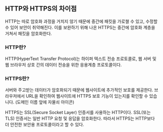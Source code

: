 ## HTTP와 HTTPS의 차이점
HTTP는 따로 암호화 과정을 거치지 않기 때문에 중간에 패킷을 가로챌 수 있고, 수정할 수 있어 보안이 취약해진다.
이를 보완하기 위해 나온 HTTPS는 중간에 암호화 계층을 거쳐서 패킷을 암호화한다.

### HTTP란?
HTTP(HyperText Transfer Protocol)는 하이퍼 텍스트 전송 프로토콜로, 웹 서버 및 웹 브라우저 상호 간의 데이터 전송을 위한 응용계층 프로토콜이다.  

### HTTPS란?
서버와 주고받는 데이터가 암호화되기 때문에 웹사이트에 추가적인 보호를 제공한다.
브라우저에서 URL을 확인하여 웹사이트에 HTTPS 보호 기능이 있는지를 확인할 수 있습니다. (도메인 이름 앞에 자물쇠 아이콘)

HTTPS는 SSL(Secure Socket Layer) 인증서를 사용하는 HTTP이다. 
SSL(또는 TLS) 인증서는 일반 HTTP 요청 및 응답을 암호화한다. 
따라서 HTTPS는 HTTP보다 더 안전한 보안용 프로토콜이라고 할 수 있다.

